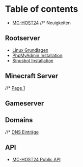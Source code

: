 # Table of contents

* [MC-HOST24](README.md)
//* Neuigkeiten

## Rootserver

* [Linux Grundlagen](rootserver/linux-grundlagen.md)
* [PhpMyAdmin Installation](rootserver/phpmyadmin-installation.md)
* [Sinusbot Installation](rootserver/sinusbot-installer.md)

## Minecraft Server

//* [Page 1](minecraft-server/page-1.md)

## Gameserver

## Domains

//* [DNS Einträge](domains/dns-eintraege.md)

## API

* [MC-HOST24 Public API](api/mc-host24-public-api.md)